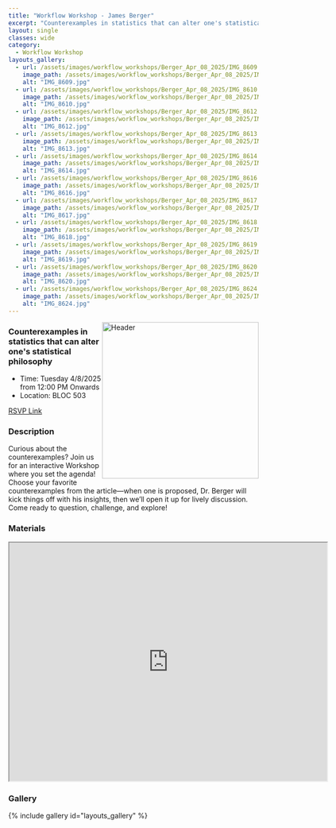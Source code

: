 ```yaml
---
title: "Workflow Workshop - James Berger"
excerpt: "Counterexamples in statistics that can alter one's statistical philosophy"
layout: single
classes: wide
category:
  - Workflow Workshop
layouts_gallery:
  - url: /assets/images/workflow_workshops/Berger_Apr_08_2025/IMG_8609.jpg
    image_path: /assets/images/workflow_workshops/Berger_Apr_08_2025/IMG_8609.jpg
    alt: "IMG_8609.jpg"
  - url: /assets/images/workflow_workshops/Berger_Apr_08_2025/IMG_8610.jpg
    image_path: /assets/images/workflow_workshops/Berger_Apr_08_2025/IMG_8610.jpg
    alt: "IMG_8610.jpg"
  - url: /assets/images/workflow_workshops/Berger_Apr_08_2025/IMG_8612.jpg
    image_path: /assets/images/workflow_workshops/Berger_Apr_08_2025/IMG_8612.jpg
    alt: "IMG_8612.jpg"
  - url: /assets/images/workflow_workshops/Berger_Apr_08_2025/IMG_8613.jpg
    image_path: /assets/images/workflow_workshops/Berger_Apr_08_2025/IMG_8613.jpg
    alt: "IMG_8613.jpg"
  - url: /assets/images/workflow_workshops/Berger_Apr_08_2025/IMG_8614.jpg
    image_path: /assets/images/workflow_workshops/Berger_Apr_08_2025/IMG_8614.jpg
    alt: "IMG_8614.jpg"
  - url: /assets/images/workflow_workshops/Berger_Apr_08_2025/IMG_8616.jpg
    image_path: /assets/images/workflow_workshops/Berger_Apr_08_2025/IMG_8616.jpg
    alt: "IMG_8616.jpg"
  - url: /assets/images/workflow_workshops/Berger_Apr_08_2025/IMG_8617.jpg
    image_path: /assets/images/workflow_workshops/Berger_Apr_08_2025/IMG_8617.jpg
    alt: "IMG_8617.jpg"
  - url: /assets/images/workflow_workshops/Berger_Apr_08_2025/IMG_8618.jpg
    image_path: /assets/images/workflow_workshops/Berger_Apr_08_2025/IMG_8618.jpg
    alt: "IMG_8618.jpg"
  - url: /assets/images/workflow_workshops/Berger_Apr_08_2025/IMG_8619.jpg
    image_path: /assets/images/workflow_workshops/Berger_Apr_08_2025/IMG_8619.jpg
    alt: "IMG_8619.jpg"
  - url: /assets/images/workflow_workshops/Berger_Apr_08_2025/IMG_8620.jpg
    image_path: /assets/images/workflow_workshops/Berger_Apr_08_2025/IMG_8620.jpg
    alt: "IMG_8620.jpg"
  - url: /assets/images/workflow_workshops/Berger_Apr_08_2025/IMG_8624.jpg
    image_path: /assets/images/workflow_workshops/Berger_Apr_08_2025/IMG_8624.jpg
    alt: "IMG_8624.jpg"
---
```




<img src="https://github.com/tamusgsa/tamusgsa.github.io/blob/master/assets/images/workflow_workshops/Berger_Apr_08_2025/IMG_8611jpg?raw=true" alt="Header" width="315" style="float: right;"> 



### Counterexamples in statistics that can alter one's statistical philosophy
- Time: Tuesday 4/8/2025 from 12:00 PM Onwards
- Location: BLOC 503


[RSVP Link](<https://urldefense.com/v3/__https://docs.google.com/forms/d/e/1FAIpQLSdA0-j5LUwcvKAD655Fbl9YLihOQWFD6R7HDxSYjYk_zmXw7w/viewform?usp=sharing__;!!KwNVnqRv!ExIgONNu_0XeOBQlI__g8QQ04iNuogjaJwBYEgi_Oku1E_cLVxavplGrkC_C2h07rXWjLOqPFpH3F05CNdUxHWhUUIFGJNS59TFS$>)

### Description
Curious about the counterexamples?
Join us for an interactive Workshop
where you set the agenda! Choose
your favorite counterexamples from
the article—when one is proposed, Dr.
Berger will kick things off with his
insights, then we’ll open it up for
lively discussion. Come ready to
question, challenge, and explore! 


### Materials
<iframe src="https://drive.google.com/file/d/1XzzzJmo1eOQPnKMmMXTw2ErUF1CMZ1h0/preview" width="640" height="480" allow="autoplay"></iframe>


<!--
### Recording
<iframe width="560" height="315" src="https://www.youtube.com/embed/fJ08Ntfyt80?si=_jtKxOHt6jHJnuUx" title="YouTube video player" frameborder="0" allow="accelerometer; autoplay; clipboard-write; encrypted-media; gyroscope; picture-in-picture; web-share" referrerpolicy="strict-origin-when-cross-origin" allowfullscreen></iframe>
-->


### Gallery 

{% include gallery id="layouts_gallery" %}

